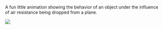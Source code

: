 A fun little animation showing the behavior of an object under the influence of air resistance being dropped from a plane.

![](PlaneProjectile.gif)
